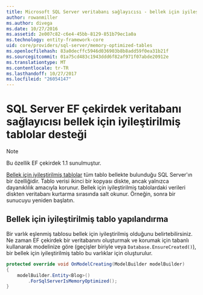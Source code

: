 ```yaml
---
title: Microsoft SQL Server veritabanı sağlayıcısı - bellek için iyileştirilmiş tablolar - EF çekirdek
author: rowanmiller
ms.author: divega
ms.date: 10/27/2016
ms.assetid: 2e007c82-c6e4-45bb-8129-851b79ec1a0a
ms.technology: entity-framework-core
uid: core/providers/sql-server/memory-optimized-tables
ms.openlocfilehash: 83a0decffc5946d036903b8b8add59f0ea31b21f
ms.sourcegitcommit: 01a75cd483c1943ddd6f82af971f07abde20912e
ms.translationtype: MT
ms.contentlocale: tr-TR
ms.lasthandoff: 10/27/2017
ms.locfileid: "26054147"
---
```

# <a name="memory-optimized-tables-support-in-sql-server-ef-core-database-provider"></a>SQL Server EF çekirdek veritabanı sağlayıcısı bellek için iyileştirilmiş tablolar desteği

> [!NOTE]  
>
> Bu özellik EF çekirdek 1.1 sunulmuştur.

[Bellek için iyileştirilmiş tablolar](https://docs.microsoft.com/sql/relational-databases/in-memory-oltp/memory-optimized-tables) tüm tablo bellekte bulunduğu SQL Server'ın bir özelliğidir. Tablo verisi ikinci bir kopyası diskte, ancak yalnızca dayanıklılık amacıyla korunur. Bellek için iyileştirilmiş tablolardaki verileri diskten veritabanı kurtarma sırasında salt okunur. Örneğin, sonra bir sunucuyu yeniden başlatın.

## <a name="configuring-a-memory-optimized-table"></a>Bellek için iyileştirilmiş tablo yapılandırma

Bir varlık eşlenmiş tablosu bellek için iyileştirilmiş olduğunu belirtebilirsiniz. Ne zaman EF çekirdek bir veritabanını oluşturmak ve korumak için tabanlı kullanarak modelinize göre (geçişler biriyle veya `Database.EnsureCreated()`), bir bellek için iyileştirilmiş tablo bu varlıklar için oluşturulur.

``` csharp
protected override void OnModelCreating(ModelBuilder modelBuilder)
{
    modelBuilder.Entity<Blog>()
        .ForSqlServerIsMemoryOptimized();
}
```
